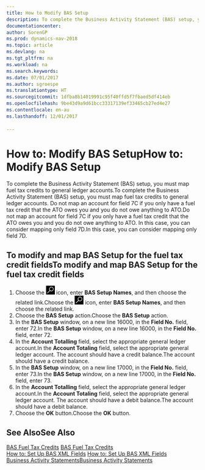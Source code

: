 ```yaml
---
title: How to Modify BAS Setup
description: To complete the Business Activity Statement (BAS) setup, you must map fuel tax credits to general ledger accounts. Do not map an account for field 7C if you only have a fuel tax credit that the ATO owes you and you do not owe anything to ATO. In this case, you can consider mapping only field 7D.
documentationcenter: 
author: SorenGP
ms.prod: dynamics-nav-2018
ms.topic: article
ms.devlang: na
ms.tgt_pltfrm: na
ms.workload: na
ms.search.keywords: 
ms.date: 07/01/2017
ms.author: sgroespe
ms.translationtype: HT
ms.sourcegitcommit: 1dfba8b14019991c95f40ffd5f7fbaed5df414eb
ms.openlocfilehash: 9be43d9a9d61bcc33317139ef33465cb27ed4e27
ms.contentlocale: en-au
ms.lasthandoff: 12/01/2017

---
```

# <a name="how-to-modify-bas-setup"></a><span data-ttu-id="cf8cf-105">How to: Modify BAS Setup</span><span class="sxs-lookup"><span data-stu-id="cf8cf-105">How to: Modify BAS Setup</span></span>
<span data-ttu-id="cf8cf-106">To complete the Business Activity Statement (BAS) setup, you must map fuel tax credits to general ledger accounts.</span><span class="sxs-lookup"><span data-stu-id="cf8cf-106">To complete the Business Activity Statement (BAS) setup, you must map fuel tax credits to general ledger accounts.</span></span> <span data-ttu-id="cf8cf-107">Do not map an account for field 7C if you only have a fuel tax credit that the ATO owes you and you do not owe anything to ATO.</span><span class="sxs-lookup"><span data-stu-id="cf8cf-107">Do not map an account for field 7C if you only have a fuel tax credit that the ATO owes you and you do not owe anything to ATO.</span></span> <span data-ttu-id="cf8cf-108">In this case, you can consider mapping only field 7D.</span><span class="sxs-lookup"><span data-stu-id="cf8cf-108">In this case, you can consider mapping only field 7D.</span></span>  

## <a name="to-modify-and-map-bas-setup-for-the-fuel-tax-credit-fields"></a><span data-ttu-id="cf8cf-109">To modify and map BAS Setup for the fuel tax credit fields</span><span class="sxs-lookup"><span data-stu-id="cf8cf-109">To modify and map BAS Setup for the fuel tax credit fields</span></span>  

1.  <span data-ttu-id="cf8cf-110">Choose the ![Search for Page or Report](../../media/ui-search/search_small.png "Search for Page or Report icon") icon, enter **BAS Setup Names**, and then choose the related link.</span><span class="sxs-lookup"><span data-stu-id="cf8cf-110">Choose the ![Search for Page or Report](../../media/ui-search/search_small.png "Search for Page or Report icon") icon, enter **BAS Setup Names**, and then choose the related link.</span></span>  
2.  <span data-ttu-id="cf8cf-111">Choose the **BAS Setup** action.</span><span class="sxs-lookup"><span data-stu-id="cf8cf-111">Choose the **BAS Setup** action.</span></span>  
3.  <span data-ttu-id="cf8cf-112">In the **BAS Setup**  window, on a new line 16000, in the **Field No.** field, enter 72.</span><span class="sxs-lookup"><span data-stu-id="cf8cf-112">In the **BAS Setup**  window, on a new line 16000, in the **Field No.** field, enter 72.</span></span>  
4.  <span data-ttu-id="cf8cf-113">In the **Account Totalling** field, select the appropriate general ledger account.</span><span class="sxs-lookup"><span data-stu-id="cf8cf-113">In the **Account Totaling** field, select the appropriate general ledger account.</span></span> <span data-ttu-id="cf8cf-114">The account should have a credit balance.</span><span class="sxs-lookup"><span data-stu-id="cf8cf-114">The account should have a credit balance.</span></span>  
5.  <span data-ttu-id="cf8cf-115">In the **BAS Setup**  window, on a new line 17000, in the **Field No.** field, enter 73.</span><span class="sxs-lookup"><span data-stu-id="cf8cf-115">In the **BAS Setup**  window, on a new line 17000, in the **Field No.** field, enter 73.</span></span>  
6.  <span data-ttu-id="cf8cf-116">In the **Account Totalling** field, select the appropriate general ledger account.</span><span class="sxs-lookup"><span data-stu-id="cf8cf-116">In the **Account Totaling** field, select the appropriate general ledger account.</span></span> <span data-ttu-id="cf8cf-117">The account should have a debit balance.</span><span class="sxs-lookup"><span data-stu-id="cf8cf-117">The account should have a debit balance.</span></span>  
7.  <span data-ttu-id="cf8cf-118">Choose the **OK** button.</span><span class="sxs-lookup"><span data-stu-id="cf8cf-118">Choose the **OK** button.</span></span>  

## <a name="see-also"></a><span data-ttu-id="cf8cf-119">See Also</span><span class="sxs-lookup"><span data-stu-id="cf8cf-119">See Also</span></span>  
 <span data-ttu-id="cf8cf-120">[BAS Fuel Tax Credits](bas-fuel-tax-credits.md) </span><span class="sxs-lookup"><span data-stu-id="cf8cf-120">[BAS Fuel Tax Credits](bas-fuel-tax-credits.md) </span></span>  
 <span data-ttu-id="cf8cf-121">[How to: Set Up BAS XML Fields](how-to-set-up-bas-xml-fields.md) </span><span class="sxs-lookup"><span data-stu-id="cf8cf-121">[How to: Set Up BAS XML Fields](how-to-set-up-bas-xml-fields.md) </span></span>  
 [<span data-ttu-id="cf8cf-122">Business Activity Statements</span><span class="sxs-lookup"><span data-stu-id="cf8cf-122">Business Activity Statements</span></span>](business-activity-statements.md)

